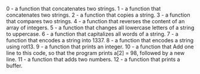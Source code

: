 0 - a function that concatenates two strings.
1 - a function that concatenates two strings.
2 - a function that copies a string.
3 - a function that compares two strings.
4 - a function that reverses the content of an array of integers.
5 - a function that changes all lowercase letters of a string to uppercase.
6 - a function that capitalizes all words of a string.
7 - a function that encodes a string into 1337.
8 - a function that encodes a string using rot13.
9 - a function that prints an integer.
10 - a function that Add one line to this code, so that the program prints a[2] = 98, followed by a new line.
11 -  a function that adds two numbers.
12 - a function that prints a buffer.

